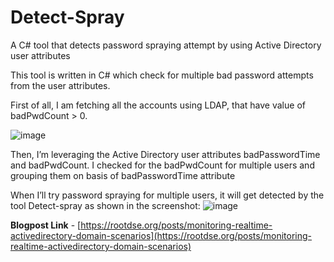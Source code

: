 # Detect-Spray
A C# tool that detects password spraying attempt by using Active Directory user attributes

This tool is written in C# which check for multiple bad password attempts from the user attributes.

First of all, I am fetching all the accounts using LDAP, that have value of badPwdCount > 0.

![image](https://user-images.githubusercontent.com/46210620/167267315-eb05ea6f-72c9-483a-a757-b59c4161c42d.png)

Then, I’m leveraging the Active Directory user attributes badPasswordTime and badPwdCount. I checked for the badPwdCount for multiple users and grouping them on basis of badPasswordTime attribute

When I’ll try password spraying for multiple users, it will get detected by the tool Detect-spray as shown in the screenshot:
![image](https://user-images.githubusercontent.com/46210620/167267340-e127d83d-3ad9-435f-8da9-6fb06f025cdc.png)

**Blogpost Link** - [https://rootdse.org/posts/monitoring-realtime-activedirectory-domain-scenarios](https://rootdse.org/posts/monitoring-realtime-activedirectory-domain-scenarios)
